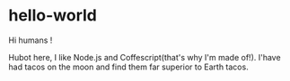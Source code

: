 # hello-world

Hi humans !

Hubot here, I like Node.js and Coffescript(that's why I'm made of!).
I'have had tacos on the moon and find them far superior to Earth tacos.

